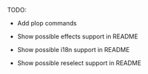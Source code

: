 TODO:

-   Add plop commands

-   Show possible effects support in README
-   Show possible i18n support in README
-   Show possible reselect support in README

